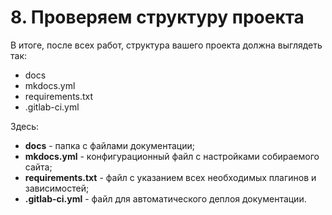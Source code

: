 # 8. Проверяем структуру проекта
В итоге, после всех работ, структура вашего проекта должна выглядеть так:  
- docs  
- mkdocs.yml  
- requirements.txt  
- .gitlab-ci.yml  

Здесь:  
- **docs**  - папка с файлами документации;  
- **mkdocs.yml**  - конфигурационный файл с настройками собираемого сайта;  
- **requirements.txt**  - файл с указанием всех необходимых плагинов и зависимостей;  
- **.gitlab-ci.yml** - файл для автоматического деплоя документации.